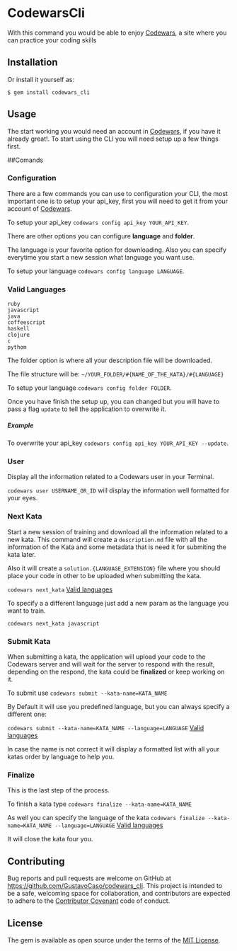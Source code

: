 # CodewarsCli

With this command you would be able to enjoy [Codewars](http://www.codewars.com/), a site where you can practice your coding skills

## Installation

Or install it yourself as:

    $ gem install codewars_cli

## Usage

The start working you would need an account in [Codewars](http://www.codewars.com/join), if you have it already great!.
To start using the CLI you will need setup up a few things first.

##Comands

### Configuration
There are a few commands you can use to configuration your CLI, the most important one is to setup your api_key, first you will need to get it from your account of [Codewars](https://www.codewars.com/users/edit).

To setup your api_key `codewars config api_key YOUR_API_KEY`.

There are other options you can configure **language** and **folder**.

The language is your favorite option for downloading. Also you can specify everytime you start a new session what language you want use.

To setup your language `codewars config language LANGUAGE`.

### Valid Languages

```
ruby
javascript
java
coffeescript
haskell
clojure
c
pythom
```


The folder option is where all your description file will be downloaded.

The file structure will be: `~/YOUR_FOLDER/#{NAME_OF_THE_KATA}/#{LANGUAGE}`

To setup your language `codewars config folder FOLDER`.

Once you have finish the setup up,  you can changed but you will have to pass a flag `update` to tell the application to overwrite it.

##### Example

To overwrite your api_key `codewars config api_key YOUR_API_KEY --update`.

### User
Display all the information related to a Codewars user in your Terminal.

`codewars user USERNAME_OR_ID` will display the information well formatted for your eyes.

### Next Kata
Start a new session of training and download all the information related to a new kata.
This command will create a `description.md` file with all the information of the Kata and some metadata that is need it for submiting the kata later.

Also it will create a `solution.{LANGUAGE_EXTENSION}` file where you should place your code in other to be uploaded when submitting the kata.

`codewars next_kata` [Valid languages](#valid-languages)

To specify a a different language just add a new param as the language you want to train.

`codewars next_kata javascript`

### Submit Kata
When submitting a kata, the application will upload your code to the Codewars server and will wait for the server to respond with the result, depending on the respond, the kata could be **finalized** or keep working on it.

To submit use `codewars submit --kata-name=KATA_NAME`

By Default it will use you predefined language, but you can always specify a different one:

`codewars submit --kata-name=KATA_NAME --language=LANGUAGE` [Valid languages](#valid-languages)


In case the name is not correct it will display a formatted list with all your katas order by language to help you.

### Finalize
This is the last step of the process.

To finish a kata type `codewars finalize --kata-name=KATA_NAME`

As well you can specify the language of the kata `codewars finalize --kata-name=KATA_NAME --language=LANGUAGE` [Valid languages](#valid-languages)

It will close the kata four you.




## Contributing

Bug reports and pull requests are welcome on GitHub at https://github.com/GustavoCaso/codewars_cli. This project is intended to be a safe, welcoming space for collaboration, and contributors are expected to adhere to the [Contributor Covenant](contributor-covenant.org) code of conduct.


## License

The gem is available as open source under the terms of the [MIT License](http://opensource.org/licenses/MIT).

